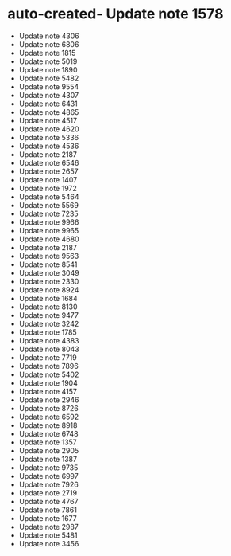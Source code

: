 # auto-created- Update note 1578
- Update note 4306
- Update note 6806
- Update note 1815
- Update note 5019
- Update note 1890
- Update note 5482
- Update note 9554
- Update note 4307
- Update note 6431
- Update note 4865
- Update note 4517
- Update note 4620
- Update note 5336
- Update note 4536
- Update note 2187
- Update note 6546
- Update note 2657
- Update note 1407
- Update note 1972
- Update note 5464
- Update note 5569
- Update note 7235
- Update note 9966
- Update note 9965
- Update note 4680
- Update note 2187
- Update note 9563
- Update note 8541
- Update note 3049
- Update note 2330
- Update note 8924
- Update note 1684
- Update note 8130
- Update note 9477
- Update note 3242
- Update note 1785
- Update note 4383
- Update note 8043
- Update note 7719
- Update note 7896
- Update note 5402
- Update note 1904
- Update note 4157
- Update note 2946
- Update note 8726
- Update note 6592
- Update note 8918
- Update note 6748
- Update note 1357
- Update note 2905
- Update note 1387
- Update note 9735
- Update note 6997
- Update note 7926
- Update note 2719
- Update note 4767
- Update note 7861
- Update note 1677
- Update note 2987
- Update note 5481
- Update note 3456
